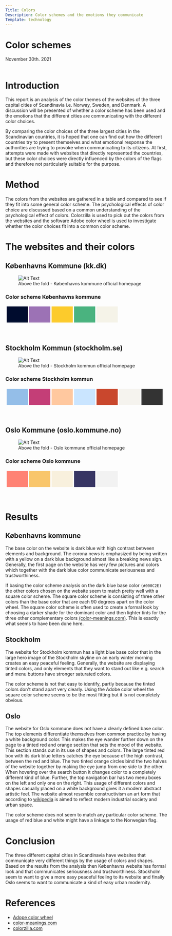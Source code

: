 ```yaml
---
Title: Colors
Description: Color schemes and the emotions they communicate
Template: technology
---
```


# Color schemes

<div class = "date"> November 30th. 2021 <br> <br> </div>

# Introduction
This report is an analysis of the color themes of the websites of the three capital cities of Scandinavia i.e. Norway, Sweden, and Denmark. A discussion will be presented of whether a color scheme has been used and the emotions that the different cities are communicating with the different color choices.

By comparing the color choices of the three largest cities in the Scandinavian countries, it is hoped that one can find out how the different countries try to present themselves and what emotional response the authorities are trying to provoke when communicating to its citizens.
At first, attempts were made with websites that directly represented the countries, but these color choices were directly influenced by the colors of the flags and therefore not particularly suitable for the purpose.

# Method
The colors from the websites are gathered in a table and compared to see if they fit into some general color scheme. The psychological effects of color choice are discussed based on a common understanding of the psychological effect of colors.
Colorzilla is used to pick out the colors from the websites and the software Adobe color wheel is used to investigate whether the color choices fit into a common color scheme.

# The websites and their colors

## Københavns Kommune (kk.dk)

<figure>
  <img src="%assets_url%/img/colors/kk.JPG" alt="Alt Text" class="inlinecenter city">
  <figcaption>Above the fold - Københavns kommune official homepage</figcaption>
</figure>

### Color scheme Københavns kommune

<table style="border-spacing: 4px; border-collapse: separate">
<tr>
<td style="height: 50px; width: 50px; background-color: #000C2E">
<td style="height: 50px; width: 50px; background-color: #9C72B5">
<td style="height: 50px; width: 50px; background-color: #FCCB2C">
<td style="height: 50px; width: 50px; background-color: #4AB37F">
<td style="height: 50px; width: 50px; background-color: #F5F3E8">
</tr>
</table>

<br>

## Stockholm Kommun (stockholm.se)

<figure>
  <img src="%assets_url%/img/colors/stockholm.JPG" alt="Alt Text" class="inlinecenter city">
  <figcaption>Above the fold - Stockholm kommun official homepage</figcaption>
</figure>

### Color scheme Stockholm kommun
<table style="border-spacing: 4px; border-collapse: separate">
<tr>
<td style="height: 50px; width: 50px; background-color: #94BEE8">
<td style="height: 50px; width: 50px; background-color: #C43E77">
<td style="height: 50px; width: 50px; background-color: #FFC89F">
<td style="height: 50px; width: 50px; background-color: #CAE5FF">
<td style="height: 50px; width: 50px; background-color: #C9472D">
<td style="height: 50px; width: 50px; background-color: #F5F3EE">
<td style="height: 50px; width: 50px; background-color: #333333">
</tr>
</table>

<br>

## Oslo Kommune (oslo.kommune.no)
<figure>
  <img src="%assets_url%/img/colors/oslo.JPG" alt="Alt Text" class="inlinecenter city">
  <figcaption>Above the fold - Oslo kommune official homepage</figcaption>
</figure>

### Color scheme Oslo kommune
<table style="border-spacing: 4px; border-collapse: separate">
<tr>
<td style="height: 50px; width: 50px; background-color: #FF8274">
<td style="height: 50px; width: 50px; background-color: #F9C66B">
<td style="height: 50px; width: 50px; background-color: #F8F0DD">
<td style="height: 50px; width: 50px; background-color: #373563">
<td style="height: 50px; width: 50px; background-color: #F2F2F2">
</tr>
</table>

<br>

# Results

## Københavns kommune
The base color on the website is dark blue with high contrast between elements and background.
The corona news is emphasized by being written with a yellow on a dark blue background almost like a breaking news sign. Generally, the first page on the website has very few pictures and colors which together with the dark blue color communicate seriousness and trustworthiness.

If basing the color scheme analysis on the dark blue base color <code>(#000C2E)</code> the other colors chosen on the website seem to match pretty well with a square color scheme. The square color scheme is consisting of three other colors than the base color that are each 90 degrees apart on the color wheel. The square color scheme is often used to create a formal look by choosing a darker shade for the dominant color and then lighter tints for the three other complementary colors [(color-meanings.com)](https://www.color-meanings.com/square-color-schemes/). This is exactly what seems to have been done here.

## Stockholm
The website for Stockholm kommun has a light blue base color that in the large hero image of the Stockholm skyline on an early winter morning creates an easy peaceful feeling. Generally, the website are displaying tinted colors, and only elements that they want to stand out like e.g. search and menu buttons have stronger saturated colors.   

The color scheme is not that easy to identify, partly because the tinted colors don't stand apart very clearly.
Using the Adobe color wheel the square color scheme seems to be the most fitting but it is not completely obvious.  

## Oslo
The website for Oslo kommune does not have a clearly defined base color. The top elements differentiate themselves from common practice by having a white background color. This makes the eye wander further down on the page to a tinted red and orange section that sets the mood of the website. <br>
This section stands out in its use of shapes and colors. The large tinted red box with its dark blue letters catches the eye because of the high contrast, between the red and blue. The two tinted orange circles bind the two halves of the website together by making the eye jump from one side to the other. When hovering over the search button it changes color to a completely different kind of blue. Further, the top navigation bar has two menu boxes on the left and only one on the right. This usage of different colors and shapes casually placed on a white background gives it a modern abstract artistic feel. The website almost resemble constructivism an art form that according to [wikipedia](https://en.wikipedia.org/wiki/Constructivism_(art)) is aimed to reflect modern industrial society and urban space.

The color scheme does not seem to match any particular color scheme. The usage of red blue and white might have a linkage to the Norwegian flag.  

# Conclusion
The three different capital cities in Scandinavia have websites that communicate very different things by the usage of colors and shapes.
Based on the results from the analysis then Københavns website has formal look and that communicates seriousness and trustworthiness. Stockholm seem to want to give a more easy peaceful feeling to its website and finally Oslo seems to want to communicate a kind of easy urban modernity.  

# References
- [Adope color wheel](https://color.adobe.com/create/color-wheel)
- [color-meanings.com](https://www.color-meanings.com/)  
- [colorzilla.com](https://www.colorzilla.com/ )
